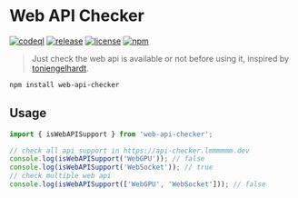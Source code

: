 # Web API Checker

[![codeql][codeql-badge]][codeql-url] [![release][release-badge]][release-url] [![license][license-badge]][license-url] [![npm][npm-badge]][npm-url]

[codeql-badge]: https://github.com/Lmmmmmm-bb/web-api-checker/actions/workflows/codeql-analysis.yml/badge.svg
[codeql-url]: https://github.com/Lmmmmmm-bb/web-api-checker/actions/workflows/codeql-analysis.yml
[release-badge]: https://github.com/Lmmmmmm-bb/web-api-checker/actions/workflows/release.yml/badge.svg
[release-url]: https://github.com/Lmmmmmm-bb/web-api-checker/actions/workflows/release.yml
[license-badge]: https://img.shields.io/github/license/Lmmmmmm-bb/web-api-checker
[license-url]: https://github.com/Lmmmmmm-bb/web-api-checker/blob/main/LICENSE
[npm-badge]: https://img.shields.io/github/v/release/Lmmmmmm-bb/web-api-checker?include_prereleases&sort=semver
[npm-url]: https://www.npmjs.com/package/web-api-checker

> Just check the web api is available or not before using it, inspired by [toniengelhardt](https://github.com/toniengelhardt/webapicheck).

```bash
npm install web-api-checker
```

## Usage

```ts
import { isWebAPISupport } from 'web-api-checker';

// check all api support in https://api-checker.lmmmmmm.dev
console.log(isWebAPISupport('WebGPU')); // false
console.log(isWebAPISupport('WebSocket')); // true
// check multiple web api
console.log(isWebAPISupport(['WebGPU', 'WebSocket'])); // false
```
